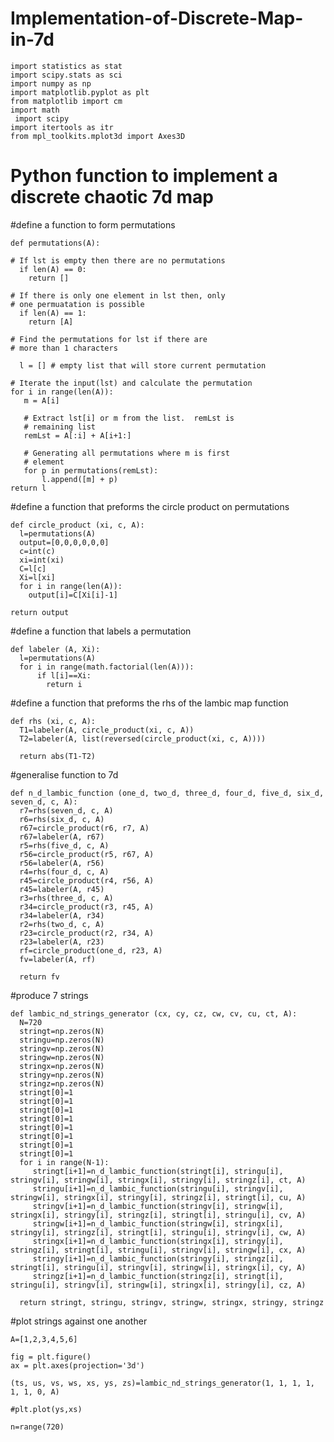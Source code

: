   # Implementation-of-Discrete-Map-in-7d
    import statistics as stat
    import scipy.stats as sci
    import numpy as np
    import matplotlib.pyplot as plt
    from matplotlib import cm
    import math
     import scipy
    import itertools as itr
    from mpl_toolkits.mplot3d import Axes3D

# Python function to implement a discrete chaotic 7d map
#define a function to form permutations

    def permutations(A): 
  
    # If lst is empty then there are no permutations 
      if len(A) == 0: 
        return [] 
  
    # If there is only one element in lst then, only 
    # one permuatation is possible 
      if len(A) == 1: 
        return [A] 
  
    # Find the permutations for lst if there are 
    # more than 1 characters 
  
      l = [] # empty list that will store current permutation 
  
    # Iterate the input(lst) and calculate the permutation 
    for i in range(len(A)): 
       m = A[i] 
  
       # Extract lst[i] or m from the list.  remLst is 
       # remaining list 
       remLst = A[:i] + A[i+1:] 
  
       # Generating all permutations where m is first 
       # element 
       for p in permutations(remLst): 
           l.append([m] + p) 
    return l
#define a function that preforms the circle product on permutations

    def circle_product (xi, c, A):
      l=permutations(A)
      output=[0,0,0,0,0,0]
      c=int(c)
      xi=int(xi)
      C=l[c]
      Xi=l[xi]
      for i in range(len(A)):
        output[i]=C[Xi[i]-1]
    
    return output
#define a function that labels a permutation

    def labeler (A, Xi):
      l=permutations(A)
      for i in range(math.factorial(len(A))):
          if l[i]==Xi:
            return i
#define a function that preforms the rhs of the lambic map function        

    def rhs (xi, c, A):
      T1=labeler(A, circle_product(xi, c, A))
      T2=labeler(A, list(reversed(circle_product(xi, c, A))))
    
      return abs(T1-T2)
#generalise function to 7d

    def n_d_lambic_function (one_d, two_d, three_d, four_d, five_d, six_d, seven_d, c, A):
      r7=rhs(seven_d, c, A)
      r6=rhs(six_d, c, A)
      r67=circle_product(r6, r7, A)
      r67=labeler(A, r67)
      r5=rhs(five_d, c, A)
      r56=circle_product(r5, r67, A)
      r56=labeler(A, r56)
      r4=rhs(four_d, c, A)
      r45=circle_product(r4, r56, A)
      r45=labeler(A, r45)
      r3=rhs(three_d, c, A)
      r34=circle_product(r3, r45, A)
      r34=labeler(A, r34)
      r2=rhs(two_d, c, A)
      r23=circle_product(r2, r34, A)
      r23=labeler(A, r23)
      rf=circle_product(one_d, r23, A)
      fv=labeler(A, rf)
    
      return fv
#produce 7 strings

    def lambic_nd_strings_generator (cx, cy, cz, cw, cv, cu, ct, A):
      N=720
      stringt=np.zeros(N)
      stringu=np.zeros(N)
      stringv=np.zeros(N)
      stringw=np.zeros(N)
      stringx=np.zeros(N)
      stringy=np.zeros(N)
      stringz=np.zeros(N)
      stringt[0]=1
      stringt[0]=1
      stringt[0]=1
      stringt[0]=1
      stringt[0]=1
      stringt[0]=1
      stringt[0]=1
      stringt[0]=1
      for i in range(N-1):
         stringt[i+1]=n_d_lambic_function(stringt[i], stringu[i], stringv[i], stringw[i], stringx[i], stringy[i], stringz[i], ct, A)
         stringu[i+1]=n_d_lambic_function(stringu[i], stringv[i], stringw[i], stringx[i], stringy[i], stringz[i], stringt[i], cu, A)
         stringv[i+1]=n_d_lambic_function(stringv[i], stringw[i], stringx[i], stringy[i], stringz[i], stringt[i], stringu[i], cv, A)
         stringw[i+1]=n_d_lambic_function(stringw[i], stringx[i], stringy[i], stringz[i], stringt[i], stringu[i], stringv[i], cw, A)
         stringx[i+1]=n_d_lambic_function(stringx[i], stringy[i], stringz[i], stringt[i], stringu[i], stringv[i], stringw[i], cx, A)
         stringy[i+1]=n_d_lambic_function(stringy[i], stringz[i], stringt[i], stringu[i], stringv[i], stringw[i], stringx[i], cy, A)
         stringz[i+1]=n_d_lambic_function(stringz[i], stringt[i], stringu[i], stringv[i], stringw[i], stringx[i], stringy[i], cz, A)
         
      return stringt, stringu, stringv, stringw, stringx, stringy, stringz
#plot strings against one another

    A=[1,2,3,4,5,6]

    fig = plt.figure()
    ax = plt.axes(projection='3d')

    (ts, us, vs, ws, xs, ys, zs)=lambic_nd_strings_generator(1, 1, 1, 1, 1, 1, 0, A)

    #plt.plot(ys,xs)

    n=range(720)
